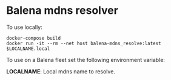 Balena mdns resolver
====================

To use locally:
```
docker-compose build
docker run -it --rm --net host balena-mdns_resolve:latest $LOCALNAME.local
```

To use on a Balena fleet set the following environment variable:

**LOCALNAME**: Local mdns name to resolve.
